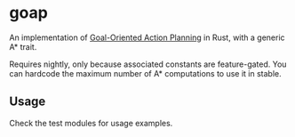 # goap
An implementation of [Goal-Oriented Action Planning](web.media.mit.edu/~jorkin/goap.html) in Rust, with a generic A* trait.

Requires nightly, only because associated constants are feature-gated. You can hardcode the maximum number of A* computations to use it in stable.

## Usage
Check the test modules for usage examples.
